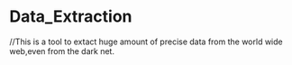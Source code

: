 # Data_Extraction
//This is a tool to extact huge amount of precise data from the world wide web,even from the dark net.
